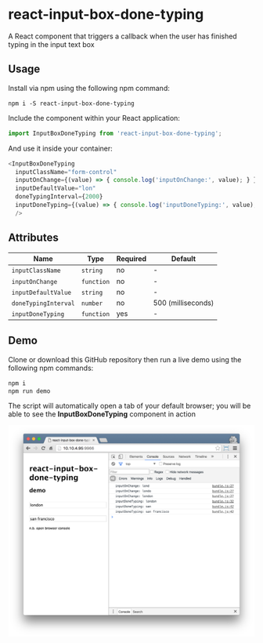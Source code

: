 # react-input-box-done-typing

A React component that triggers a callback when the user has finished typing in the input text box

## Usage

Install via npm using the following npm command:

```shell
npm i -S react-input-box-done-typing
```

Include the component within your React application:

```javascript
import InputBoxDoneTyping from 'react-input-box-done-typing';
```

And use it inside your container:

```javascript
<InputBoxDoneTyping
  inputClassName="form-control"
  inputOnChange={(value) => { console.log('inputOnChange:', value); } }
  inputDefaultValue="lon"
  doneTypingInterval={2000}
  inputDoneTyping={(value) => { console.log('inputDoneTyping:', value); } }
  />
```

## Attributes

Name | Type | Required | Default
--- | --- | --- | ---
`inputClassName` | `string` | no | -
`inputOnChange` | `function` | no | -
`inputDefaultValue` | `string` | no | -
`doneTypingInterval` | `number` | no | 500 (milliseconds)
`inputDoneTyping` | `function` | yes | -

## Demo

Clone or download this GitHub repository then run a live demo using the following npm commands:

```shell
npm i
npm run demo
```

The script will automatically open a tab of your default browser;
you will be able to see the **InputBoxDoneTyping** component in action

![alt text](demo.png "demo")
